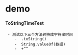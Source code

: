# demo


#### ToStringTimeTest 
```$xslt
 - 测试以下三个方法转换成字符串时间
    -  .toString()
    -  String.valueOf(数据)
    -  +””
```

